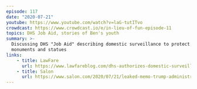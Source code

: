```yaml
---
episode: 117
date: "2020-07-21"
youtube: https://www.youtube.com/watch?v=laG-tutITvo
crowdcast: https://www.crowdcast.io/e/in-lieu-of-fun-episode-11
topics: DHS Job Aid, stories of Ben's youth
summary: >-
  Discussing DHS "Job Aid" describing domestic surveillance to protect
  monuments and statues
links:
    - title: LawFare
      url: https://www.lawfareblog.com/dhs-authorizes-domestic-surveillance-protect-statues-and-monuments
    - title: Salon
      url: https://www.salon.com/2020/07/21/leaked-memo-trump-administration-authorized-domestic-surveillance-of-protests-to-protect-statues
---
```

